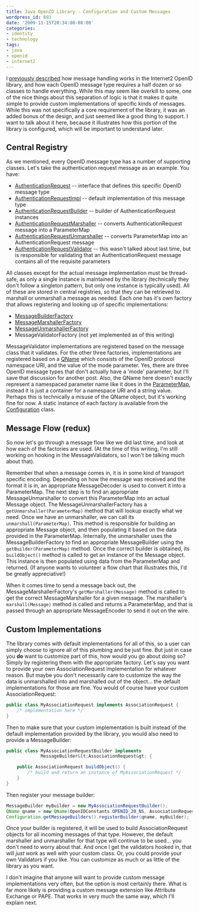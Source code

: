 ```yaml
---
title: Java OpenID Library - Configuration and Custom Messages
wordpress_id: 893
date: '2009-11-15T20:34:00-08:00'
categories:
- identity
- technology
tags:
- java
- openid
- internet2
---
```

I [previously described][] how message handling works in the Internet2 OpenID library, and how each OpenID message type
requires a half dozen or so classes to handle everything.  While this may seem like overkill to some, one of the nice
things about this separation of logic is that it makes it quite simple to provide custom implementations of specific
kinds of messages.  While this was not specifically a core requirement of the library, it was an added bonus of the
design, and just seemed like a good thing to support.  I want to talk about it here, because it illustrates how this
portion of the library is configured, which will be important to understand later.

[previously described]: /2009/11/java-openid-library-design-message-handling

## Central Registry ##

As we mentioned, every OpenID message type has a number of supporting classes.  Let's take the authentication request
message as an example.  You have:

 - [AuthenticationRequest][] -- interface that defines this specific OpenID message type
 - [AuthenticationRequestImpl][] -- default implementation of this message type
 - [AuthenticationRequestBuilder][] -- builder of AuthenticationRequest instances
 - [AuthenticationRequestMarshaller][] -- converts AuthenticationRequest message into a ParameterMap
 - [AuthenticationRequestUnmarshaller][] -- converts ParameterMap into an AuthenticationRequest message
 - [AuthenticationRequestValidator][] -- this wasn't talked about last time, but is responsible for validating that an
 AuthenticationRequest message contains all of the requisite parameters

All classes except for the actual message implementation must be thread-safe, as only a single instance is maintained by
the library (technically they don't follow a singleton pattern, but only one instance is typically used).  All of these
are stored in central registries, so that they can be retrieved to marshall or unmarshall a message as needed.  Each one
has it's own factory that allows registering and looking up of specific implementations:

 - [MessageBuilderFactory][]
 - [MessageMarshallerFactory][]
 - [MessageUnmarshallerFactory][]
 - MessageValidatorFactory (not yet implemented as of this writing)

MessageValidator implementations are registered based on the message class that it validates. For the other three
factories, implementations are registered based on a [QName][] which consists of the OpenID protocol namespace URI, and
the value of the mode parameter.  Yes, there are three OpenID message types that don't actually have a 'mode' parameter,
but I'll save that discussion for another post.  Also, the QName here doesn't exactly represent a namespaced parameter
name like it does in the [ParameterMap][], instead it is just a container for a namespace URI and a string value.
Perhaps this is technically a misuse of the QName object, but it's working fine for now.  A static instance of each
factory is available from the [Configuration][] class.

[AuthenticationRequest]: http://svn.middleware.georgetown.edu/view/java-openid/trunk/src/main/java/edu/internet2/middleware/openid/message/AuthenticationRequest.java?view=markup
[AuthenticationRequestImpl]: http://svn.middleware.georgetown.edu/view/java-openid/trunk/src/main/java/edu/internet2/middleware/openid/message/impl/AuthenticationRequestImpl.java?view=markup
[AuthenticationRequestBuilder]: http://svn.middleware.georgetown.edu/view/java-openid/trunk/src/main/java/edu/internet2/middleware/openid/message/impl/AuthenticationRequestBuilder.java?view=markup
[AuthenticationRequestMarshaller]: http://svn.middleware.georgetown.edu/view/java-openid/trunk/src/main/java/edu/internet2/middleware/openid/message/impl/AuthenticationRequestMarshaller.java?view=markup
[AuthenticationRequestUnmarshaller]: http://svn.middleware.georgetown.edu/view/java-openid/trunk/src/main/java/edu/internet2/middleware/openid/message/impl/AuthenticationRequestUnmarshaller.java?view=markup
[AuthenticationRequestValidator]: http://svn.middleware.georgetown.edu/view/java-openid/trunk/src/main/java/edu/internet2/middleware/openid/message/impl/AuthenticationRequestValidator.java?view=markup
[MessageBuilderFactory]: http://svn.middleware.georgetown.edu/view/java-openid/trunk/src/main/java/edu/internet2/middleware/openid/message/MessageBuilderFactory.java?view=markup
[MessageMarshallerFactory]: http://svn.middleware.georgetown.edu/view/java-openid/trunk/src/main/java/edu/internet2/middleware/openid/message/io/MessageMarshallerFactory.java?view=markup
[MessageUnmarshallerFactory]: http://svn.middleware.georgetown.edu/view/java-openid/trunk/src/main/java/edu/internet2/middleware/openid/message/io/MessageUnmarshallerFactory.java?view=markup
[QName]: http://java.sun.com/j2se/1.5.0/docs/api/javax/xml/namespace/QName.html
[ParameterMap]: http://svn.middleware.georgetown.edu/view/java-openid/trunk/src/main/java/edu/internet2/middleware/openid/common/ParameterMap.java?view=markup
[Configuration]: http://svn.middleware.georgetown.edu/view/java-openid/trunk/src/main/java/edu/internet2/middleware/openid/Configuration.java?view=markup

## Message Flow (redux) ##

So now let's go through a message flow like we did last time, and look at how each of the factories are used.  (At the
time of this writing, I'm still working on hooking in the MessageValidators, so I won't be talking much about that).

Remember that when a message comes in, it is in some kind of transport specific encoding.  Depending on how the message
was received and the format it is in, an appropriate MessageDecoder is used to convert it into a ParameterMap.  The next
step is to find an appropriate MessageUnmarshaller to convert this ParameterMap into an actual Message object.  The
MessageUnmarshallerFactory has a `getUnmarshaller(ParameterMap)` method that will lookup exactly what we
need.  Once we have an unmarshaller, we can call its `unmarshall(ParameterMap)`.  This method is responsible
for building an appropriate Message object, and then populating it based on the data provided in the ParameterMap.
Internally, the unmarshaller uses the MessageBuilderFactory to find an appropriate MessageBuilder using the
`getBuilder(ParameterMap)` method.  Once the correct builder is obtained, its `buildObject()`
method is called to get an instance of the Message object.  This instance is then populated using data from the
ParameterMap and returned.  (If anyone wants to volunteer a flow chart that illustrates this, I'd be greatly
appreciative!)

When it comes time to send a message back out, the MessageMarshallerFactory's `getMarshaller(Message)` method is called
to get the correct MessageMarshaller for a given message.  The marshaller's `marshall(Message)` method is called and
returns a ParameterMap, and that is passed through an appropriate MessageEncoder to send it out on the wire.

## Custom Implementations ##

The library comes with default implementations for all of this, so a user can simply choose to ignore all of this
plumbing and be just fine.  But just in case you **do** want to customize part of this, how would you go
about doing so?  Simply by registering them with the appropriate factory.  Let's say you want to provide your own
AssociationRequest implementation for whatever reason.  But maybe you don't necessarily care to customize the way the
data is unmarshalled into and marshalled out of the object... the default implementations for those are fine.  You would
of course have your custom AssociationRequest:

``` java
public class MyAssociationRequest implements AssociationRequest {
    /* implementation here */
}
```

Then to make sure that your custom implementation is built instead of the default implementation provided by the
library, you would also need to provide a MessageBuilder:

``` java
public class MyAssociationRequestBuilder implements 
             MessageBuilder&lt;AssociationRequest&gt; {

    public AssociationRequest buildObject() {
        /* build and return an instance of MyAssociationRequest */
    }
}
```

Then register your message builder:

``` java
MessageBuilder myBuilder = new MyAssociationRequestBuilder();
QName qname = new QName(OpenIDConstants.OPENID_20_NS, AssociationRequest.MODE);
Configuration.getMessageBuilders().registerBuilder(qname, myBuilder);
```

Once your builder is registered, it will be used to build AssociationRequest objects for all incoming messages of that
type.  However, the default marshaller and unmarshaller for that type will continue to be used... you don't need to
worry about that.  And once I get the validators hooked in, that will *just work* as well with your custom class.
Or, you could provide your own Validators if you like. You can customize as much or as little of the library as you
want.

I don't imagine that anyone will want to provide custom message implementations very often, but the option is most
certainly there.  What is far more likely is providing a custom message extension like Attribute Exchange or PAPE.  That
works in very much the same way, which I'll explain next.
